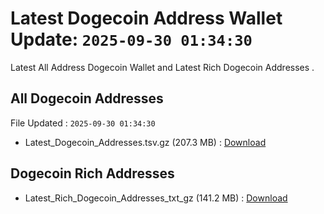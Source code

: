 # Latest Dogecoin Address Wallet Update: `2025-09-30 01:34:30`

Latest All Address Dogecoin Wallet and Latest Rich Dogecoin Addresses .

## All Dogecoin Addresses

File Updated : `2025-09-30 01:34:30`

- Latest_Dogecoin_Addresses.tsv.gz (207.3 MB) : [Download](https://github.com/Pymmdrza/Rich-Address-Wallet/releases/tag/Dogecoin)

## Dogecoin Rich Addresses

- Latest_Rich_Dogecoin_Addresses_txt_gz (141.2 MB) : [Download](https://github.com/Pymmdrza/Rich-Address-Wallet/releases/tag/Dogecoin)
